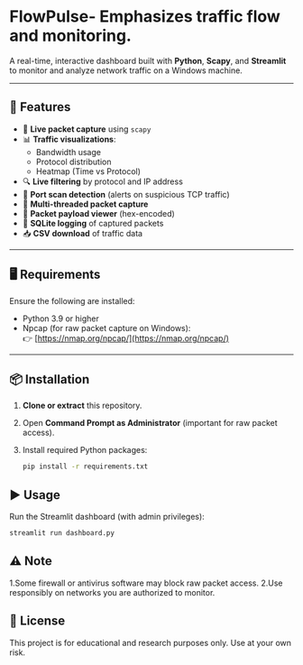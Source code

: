 # FlowPulse- Emphasizes traffic flow and monitoring.


A real-time, interactive dashboard built with **Python**, **Scapy**, and **Streamlit** to monitor and analyze network traffic on a Windows machine.

---

## 🚀 Features

- 📡 **Live packet capture** using `scapy`
- 📊 **Traffic visualizations**:
  - Bandwidth usage
  - Protocol distribution
  - Heatmap (Time vs Protocol)
- 🔍 **Live filtering** by protocol and IP address
- 🔐 **Port scan detection** (alerts on suspicious TCP traffic)
- 🧵 **Multi-threaded packet capture**
- 🧠 **Packet payload viewer** (hex-encoded)
- 💾 **SQLite logging** of captured packets
- 📥 **CSV download** of traffic data

---

## 🖥️ Requirements

Ensure the following are installed:

- Python 3.9 or higher
- Npcap (for raw packet capture on Windows):  
  👉 [https://nmap.org/npcap/](https://nmap.org/npcap/)

---

## 📦 Installation

1. **Clone or extract** this repository.

2. Open **Command Prompt as Administrator** (important for raw packet access).

3. Install required Python packages:
   ```bash
   pip install -r requirements.txt
    ```
## ▶️ Usage
   Run the Streamlit dashboard (with admin privileges):
   ```bash
   streamlit run dashboard.py
   ```
## ⚠️ Note
  1.Some firewall or antivirus software may block raw packet access.
  2.Use responsibly on networks you are authorized to monitor.
## 📌 License
  This project is for educational and research purposes only. Use at your own risk.

